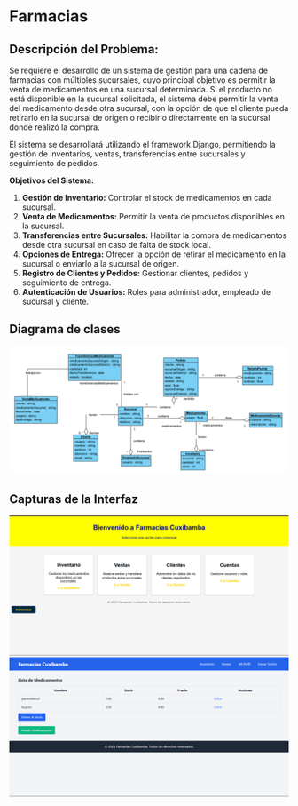 # Farmacias
## Descripción del Problema:
Se requiere el desarrollo de un sistema de gestión para una cadena de farmacias con múltiples sucursales, cuyo principal objetivo es permitir la venta de medicamentos en una sucursal determinada. Si el producto no está disponible en la sucursal solicitada, el sistema debe permitir la venta del medicamento desde otra sucursal, con la opción de que el cliente pueda retirarlo en la sucursal de origen o recibirlo directamente en la sucursal donde realizó la compra.

El sistema se desarrollará utilizando el framework Django, permitiendo la gestión de inventarios, ventas, transferencias entre sucursales y seguimiento de pedidos.

**Objetivos del Sistema:**

1. **Gestión de Inventario:** Controlar el stock de medicamentos en cada sucursal.
2. **Venta de Medicamentos:** Permitir la venta de productos disponibles en la sucursal.
3. **Transferencias entre Sucursales:** Habilitar la compra de medicamentos desde otra sucursal en caso de falta de stock local.
4. **Opciones de Entrega:** Ofrecer la opción de retirar el medicamento en la sucursal o enviarlo a la sucursal de origen.
5. **Registro de Clientes y Pedidos:** Gestionar clientes, pedidos y seguimiento de entrega.
6. **Autenticación de Usuarios:** Roles para administrador, empleado de sucursal y cliente.


## Diagrama de clases 
![](https://github.com/Dan-San837/Farmacias/blob/1fcded21d5e51835ad1bb6f8f62ec89f2583e7bc/Capturas/DiagramaClases.png)
## Capturas de la Interfaz
![Interfaz](https://github.com/Dan-San837/Farmacias/blob/b04500f28522f9f1620b18c55890e157c2bb3a9a/Capturas/Captura%20de%20pantalla%202025-02-03%20082929.png)
![](https://github.com/Dan-San837/Farmacias/blob/db41f1f8ed02e491f9e67e465ac57bfbc5a13906/Captura%20de%20pantalla%202025-01-26%20220122.png)

